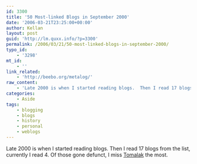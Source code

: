 ```yaml
---
id: 3300
title: '50 Most-linked Blogs in September 2000'
date: '2006-03-21T23:25:00+00:00'
author: Kellan
layout: post
guid: 'http://lm.quxx.info/?p=3300'
permalink: /2006/03/21/50-most-linked-blogs-in-september-2000/
typo_id:
    - '3298'
mt_id:
    - ''
link_related:
    - 'http://beebo.org/metalog/'
raw_content:
    - 'Late 2000 is when I started reading blogs.  Then I read 17 blogs from the list, currently I read 4.  Of those gone defunct, I miss [Tomalak](http://www.tomalak.org/) the most.'
categories:
    - Aside
tags:
    - blogging
    - blogs
    - history
    - personal
    - weblogs
---
```


Late 2000 is when I started reading blogs. Then I read 17 blogs from the list, currently I read 4. Of those gone defunct, I miss [Tomalak](http://www.tomalak.org/) the most.